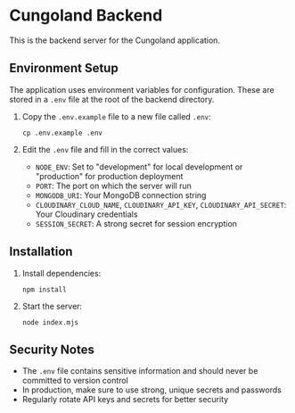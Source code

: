 # Cungoland Backend

This is the backend server for the Cungoland application.

## Environment Setup

The application uses environment variables for configuration. These are stored in a `.env` file at the root of the backend directory.

1. Copy the `.env.example` file to a new file called `.env`:

   ```
   cp .env.example .env
   ```

2. Edit the `.env` file and fill in the correct values:
   - `NODE_ENV`: Set to "development" for local development or "production" for production deployment
   - `PORT`: The port on which the server will run
   - `MONGODB_URI`: Your MongoDB connection string
   - `CLOUDINARY_CLOUD_NAME`, `CLOUDINARY_API_KEY`, `CLOUDINARY_API_SECRET`: Your Cloudinary credentials
   - `SESSION_SECRET`: A strong secret for session encryption

## Installation

1. Install dependencies:

   ```
   npm install
   ```

2. Start the server:
   ```
   node index.mjs
   ```

## Security Notes

- The `.env` file contains sensitive information and should never be committed to version control
- In production, make sure to use strong, unique secrets and passwords
- Regularly rotate API keys and secrets for better security
